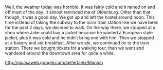 Well, the weather today was horrible. It was fairly cold and it rained on and off most of the day. It almost reminded me of Oldenburg. Other than that though, it was a good day. We got up and left the hostel around noon. This time instead of taking the subway to the main train station like we have been for the past 2 days, we decided to walk. On the way there, we stopped at a shop where Jake could buy a jacket because he wanted a European style jacket, plus it was cold and he didn’t bring one with him. Then we stopped at a bakery and ate breakfast. After we ate, we continued on to the train station. There we bought tickets for a walking tour, then we went and wandered around the downtown area for quite a while.

http://picasaweb.google.com/seifertalex/Munich